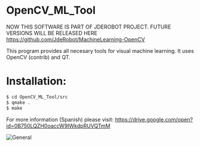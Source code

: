 # OpenCV_ML_Tool
NOW THIS SOFTWARE IS PART OF JDEROBOT PROJECT. FUTURE VERSIONS WILL BE RELEASED HERE https://github.com/JdeRobot/MachineLearning-OpenCV

This program provides all necesary tools for visual machine learning. It uses OpenCV (contrib) and QT.

# Installation:
```sh
$ cd OpenCV_ML_Tool/src
$ qmake .
$ make
```

For more information (Spanish) please visit:
https://drive.google.com/open?id=0B750LQZH0oaccW9IWkdpRUVQTmM

![General ](https://github.com/IgnacioSRL/OpenCV_ML_Tool/blob/master/OpenCV_ML_Tool.png "OpenCV_ML_Tool example")
